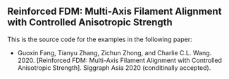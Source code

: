 ## Reinforced FDM: Multi-Axis Filament Alignment with Controlled Anisotropic Strength

This is the source code for the examples in the following paper:

* Guoxin Fang, Tianyu Zhang, Zichun Zhong, and Charlie C.L. Wang. 2020. [Reinforced FDM: Multi-Axis Filament Alignment with Controlled Anisotropic Strength]. Siggraph Asia 2020 (conditinally accepted).
